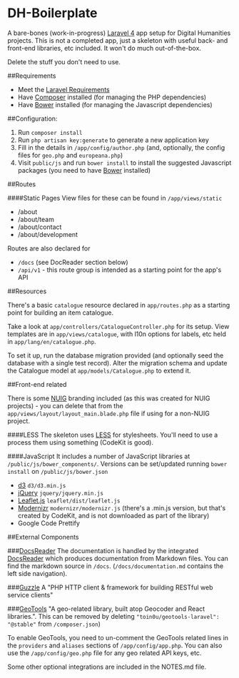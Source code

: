 # DH-Boilerplate

A bare-bones (work-in-progress) [Laravel 4](http://laravel.com) app setup for Digital Humanities projects. This is not a completed app,
just a skeleton with useful back- and front-end libraries, etc included. It won't do much out-of-the-box.

Delete the stuff you don't need to use.


##Requirements
- Meet the [Laravel Requirements](http://laravel.com/docs/installation#server-requirements)
- Have [Composer](http://getcomposer.org/) installed (for managing the PHP dependencies)
- Have [Bower](http://bower.io/) installed (for managing the Javascript dependencies)

##Configuration:

1. Run `composer install`
2. Run `php artisan key:generate` to generate a new application key
3. Fill in the details in `/app/config/author.php` (and, optionally, the config files for `geo.php` and `europeana.php`)
4. Visit `public/js` and run `bower install` to install the suggested Javascript packages (you need to have [Bower](http://bower.io/) installed)


##Routes

####Static Pages
View files for these can be found in `/app/views/static`
- /about
- /about/team
- /about/contact
- /about/development

Routes are also declared for 
- `/docs` (see DocReader section below)
- `/api/v1` - this route group is intended as a starting point for the app's API

##Resources

There's a basic `catalogue` resource declared in `app/routes.php` as a starting point for building an item catalogue.

Take a look at `app/controllers/CatalogueController.php` for its setup. View templates are in `app/views/catalogue`, with l10n options
for labels, etc held in `app/lang/en/catalogue.php`. 

To set it up, run the database migration provided (and optionally seed the database with a single test record). Alter the migration schema and update the Catalogue model at `app/models/Catalogue.php` to extend it.


##Front-end related

There is some [NUIG](http://nuigalway.ie) branding included (as this was created for NUIG projects) - you can delete that from the `app/views/layout/layout_main.blade.php` file if using for a non-NUIG project.

####LESS
The skeleton uses [LESS](http://lesscss.org) for stylesheets. You'll need to use a process them using something (CodeKit is 
good).

####JavaScript
It includes a number of JavaScript libraries at `/public/js/bower_components/`. Versions can be set/updated running `bower install` on `/public/js/bower.json`
- [d3](http://github.com/mbostock/d3) `d3/d3.min.js`
- [jQuery](https://github.com/jquery/jquery) `jquery/jquery.min.js`
- [Leaflet.js](https://github.com/Leaflet/Leaflet) `leaflet/dist/leaflet.js`
- [Modernizr](https://github.com/Modernizr/Modernizr) `modernizr/modernizr.js` (there's a .min.js version, but that's created by
CodeKit, and is not downloaded as part of the library)
- Google Code Prettify


##External Components
	
###[DocsReader](https://github.com/daylerees/docs-reader)
The documentation is handled by the integrated [DocsReader](https://github.com/daylerees/docs-reader) which produces documentation from Markdown files. You can find the markdown source in `/docs`. (`/docs/documentation.md` contains the left side navigation).

###[Guzzle](https://github.com/guzzle/guzzle) 
A "PHP HTTP client & framework for building RESTful web service clients"

###[GeoTools](https://github.com/toin0u/Geotools)
"A geo-related library, built atop Geocoder and React libraries.". This can be removed by deleting `"toin0u/geotools-laravel": "@stable"` from `/composer.json`)

To enable GeoTools, you need to un-comment the GeoTools related lines in the `providers` and `aliases` sections of 
`/app/config/app.php`. You can also use the `/app/config/geo.php` file for any geo related API keys, etc.


Some other optional integrations are included in the NOTES.md file.





